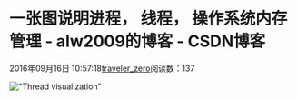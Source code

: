 # 一张图说明进程， 线程， 操作系统内存管理 - alw2009的博客 - CSDN博客





2016年09月16日 10:57:18[traveler_zero](https://me.csdn.net/alw2009)阅读数：137







!["Thread visualization"](http://doc.qt.io/qt-5/images/threadvisual-example.png)



